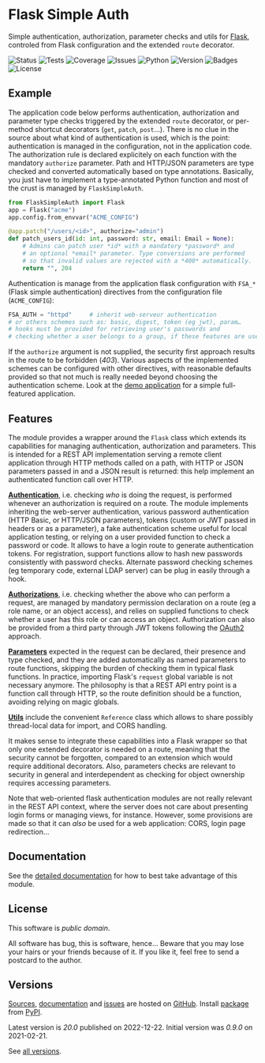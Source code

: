 # Flask Simple Auth

Simple authentication, authorization, parameter checks and utils
for [Flask](https://flask.palletsprojects.com/), controled from
Flask configuration and the extended `route` decorator.

![Status](https://github.com/zx80/flask-simple-auth/actions/workflows/fsa.yml/badge.svg?branch=master&style=flat)
![Tests](https://img.shields.io/badge/tests-64%20✓-success)
![Coverage](https://img.shields.io/badge/coverage-100%25-success)
![Issues](https://img.shields.io/github/issues/zx80/flask-simple-auth?style=flat)
![Python](https://img.shields.io/badge/python-3-informational)
![Version](https://img.shields.io/pypi/v/FlaskSimpleAuth)
![Badges](https://img.shields.io/badge/badges-8-informational)
![License](https://img.shields.io/pypi/l/flasksimpleauth?style=flat)

## Example

The application code below performs authentication, authorization and
parameter type checks triggered by the extended `route` decorator,
or per-method shortcut decorators (`get`, `patch`, `post`…).
There is no clue in the source about what kind of authentication is used,
which is the point: authentication is managed in the configuration,
not in the application code.
The authorization rule is declared explicitely on each function with the
mandatory `authorize` parameter.
Path and HTTP/JSON parameters are type checked and converted automatically
based on type annotations.
Basically, you just have to implement a type-annotated Python function and
most of the crust is managed by `FlaskSimpleAuth`.

```python
from FlaskSimpleAuth import Flask
app = Flask("acme")
app.config.from_envvar("ACME_CONFIG")

@app.patch("/users/<id>", authorize="admin")
def patch_users_id(id: int, password: str, email: Email = None):
    # Admins can patch user *id* with a mandatory *password* and
    # an optional *email* parameter. Type conversions are performed
    # so that invalid values are rejected with a *400* automatically.
    return "", 204
```

Authentication is manage from the application flask configuration
with `FSA_*` (Flask simple authentication) directives from
the configuration file (`ACME_CONFIG`):

```python
FSA_AUTH = "httpd"     # inherit web-serveur authentication
# or others schemes such as: basic, digest, token (eg jwt), param…
# hooks must be provided for retrieving user's passwords and
# checking whether a user belongs to a group, if these features are used.
```

If the `authorize` argument is not supplied, the security first approach
results in the route to be forbidden (*403*).
Various aspects of the implemented schemes can be configured with other
directives, with reasonable defaults provided so that not much is really
needed beyond choosing the authentication scheme.
Look at the [demo application](demo/README.md) for a simple full-featured
application.

## Features

The module provides a wrapper around the `Flask` class which extends its
capabilities for managing authentication, authorization and parameters.
This is intended for a REST API implementation serving a remote client
application through HTTP methods called on a path, with HTTP or JSON
parameters passed in and a JSON result is returned: this help implement
an authenticated function call over HTTP.

[**Authentication**](DOCUMENTATION.md#authentication),
i.e. checking *who* is doing the request, is performed whenever an
authorization is required on a route.
The module implements inheriting the web-server authentication,
various password authentication (HTTP Basic, or HTTP/JSON parameters),
tokens (custom or JWT passed in headers or as a parameter),
a fake authentication scheme useful for local application testing,
or relying on a user provided function to check a password or code.
It allows to have a login route to generate authentication tokens.
For registration, support functions allow to hash new passwords consistently
with password checks.
Alternate password checking schemes (eg temporary code, external LDAP server)
can be plug in easily through a hook.

[**Authorizations**](DOCUMENTATION.md#authorization),
i.e. checking whether the above who can perform a request, are managed by
mandatory permission declaration on a route (eg a role name, or an object
access), and relies on supplied functions to check whether a user has this role
or can access an object.
Authorization can also be provided from a third party through JWT tokens
following the [OAuth2](https://oauth.net/2/) approach.

[**Parameters**](DOCUMENTATION.md#parameters) expected in the request can be
declared, their presence and type checked, and they are added automatically as
named parameters to route functions, skipping the burden of checking them in
typical flask functions.
In practice, importing Flask's `request` global variable is not necessary anymore.
The philosophy is that a REST API entry point is a function call through HTTP,
so the route definition should be a function, avoiding relying on magic globals.

[**Utils**](DOCUMENTATION.md#utils) include the convenient `Reference` class which
allows to share possibly thread-local data for import, and CORS handling.

It makes sense to integrate these capabilities into a Flask wrapper so that only
one extended decorator is needed on a route, meaning that the security cannot be
forgotten, compared to an extension which would require additional decorators.
Also, parameters checks are relevant to security in general and interdependent
as checking for object ownership requires accessing parameters.

Note that web-oriented flask authentication modules are not really
relevant in the REST API context, where the server does not care about
presenting login forms or managing views, for instance.
However, some provisions are made so that it can *also* be used for a web
application: CORS, login page redirection…

## Documentation

See the [detailed documentation](DOCUMENTATION.md) for how to best take advantage
of this module.

## License

This software is *public domain*.

All software has bug, this is software, hence…
Beware that you may lose your hairs or your friends because of it.
If you like it, feel free to send a postcard to the author.

## Versions

[Sources](https://github.com/zx80/flask-simple-auth),
[documentation](https://zx80.github.io/flask-simple-auth/) and
[issues](https://github.com/zx80/flask-simple-auth/issues)
are hosted on [GitHub](https://github.com).
Install [package](https://pypi.org/project/FlaskSimpleAuth/) from
[PyPI](https://pypi.org/).

Latest version is *20.0* published on 2022-12-22.
Initial version was *0.9.0* on 2021-02-21.

See [all versions](VERSIONS.md).
